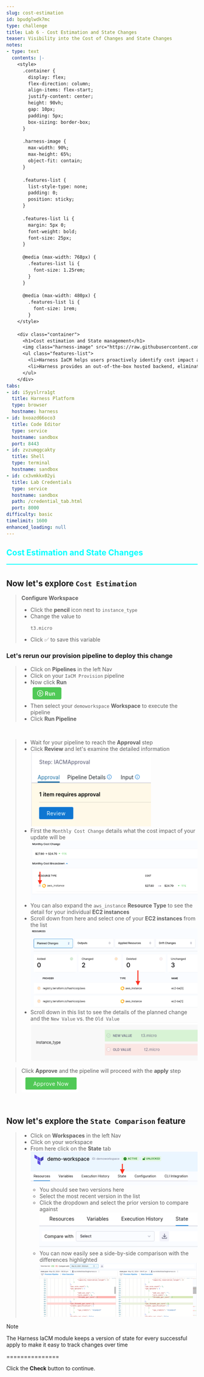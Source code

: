 ```yaml
---
slug: cost-estimation
id: bpudglwdk7mc
type: challenge
title: Lab 6 - Cost Estimation and State Changes
teaser: Visibility into the Cost of Changes and State Changes
notes:
- type: text
  contents: |-
    <style>
      .container {
        display: flex;
        flex-direction: column;
        align-items: flex-start;
        justify-content: center;
        height: 90vh;
        gap: 10px;
        padding: 5px;
        box-sizing: border-box;
      }

      .harness-image {
        max-width: 90%;
        max-height: 65%;
        object-fit: contain;
      }

      .features-list {
        list-style-type: none;
        padding: 0;
        position: sticky;
      }

      .features-list li {
        margin: 5px 0;
        font-weight: bold;
        font-size: 25px;
      }

      @media (max-width: 768px) {
        .features-list li {
          font-size: 1.25rem;
        }
      }

      @media (max-width: 480px) {
        .features-list li {
          font-size: 1rem;
        }
    </style>

    <div class="container">
      <h1>Cost estimation and State management</h1>
      <img class="harness-image" src="https://raw.githubusercontent.com/harness-community/field-workshops/main/assets/images/iac_state_management.png">
      <ul class="features-list">
        <li>Harness IaCM helps users proactively identify cost impact associated with resource changes, which prevents unplanned and exorbitant cloud bills.</li>
        <li>Harness provides an out-of-the-box hosted backend, eliminating the need to host state and manage locking mechanism and access control.</li>
      </ul>
    </div>
tabs:
- id: i5yyslrra1gt
  title: Harness Platform
  type: browser
  hostname: harness
- id: bxoazd66oco3
  title: Code Editor
  type: service
  hostname: sandbox
  port: 8443
- id: zvzumqgcakty
  title: Shell
  type: terminal
  hostname: sandbox
- id: cx3vmkkx02yi
  title: Lab Credentials
  type: service
  hostname: sandbox
  path: /credential_tab.html
  port: 8000
difficulty: basic
timelimit: 1600
enhanced_loading: null
---
```


<style type="text/css" rel="stylesheet">
hr.cyan { background-color: cyan; color: cyan; height: 2px; margin-bottom: -10px; }
h2.cyan { color: cyan; }
</style><h2 class="cyan">Cost Estimation and State Changes</h2>
<hr class="cyan">
<br>

## Now let's explore `Cost Estimation`
> **Configure Workspace**
> - Click the **pencil** icon next to `instance_type`
> - Change the value to <pre>`t3.micro`</pre>
> - Click ✅ to save this variable

### Let's rerun our provision pipeline to deploy this change
> - Click on **Pipelines** in the left Nav
> - Click on your `IaCM Provision` pipeline
> - Now click **Run** \
>     ![](https://raw.githubusercontent.com/harness-community/field-workshops/main/assets/images/pipeline_run.png)
> - Then select your `demoworkspace` **Workspace** to execute the pipeline
> - Click **Run Pipeline**

<br>

> - Wait for your pipeline to reach the **Approval** step
> - Click **Review** and let's examine the detailed information \
>     ![](https://raw.githubusercontent.com/harness-community/field-workshops/main/se-workshop-iacm/assets/images/iacm_pipeline_review.png)
> - First the `Monthly Cost Change` details what the cost impact of your update will be \
>     ![](https://raw.githubusercontent.com/harness-community/field-workshops/main/se-workshop-iacm/assets/images/iacm_cost_change_estimation.png)
> - You can also expand the `aws_instance` **Resource Type** to see the detail for your individual **EC2 instances**
> - Scroll down from here and select one of your **EC2 instances** from the list \
>     ![](https://raw.githubusercontent.com/harness-community/field-workshops/main/se-workshop-iacm/assets/images/iacm_planned_changes.png)
> - Scroll down in this list to see the details of the planned change and the `New Value` vs. the `Old Value` \
>     ![](https://raw.githubusercontent.com/harness-community/field-workshops/main/se-workshop-iacm/assets/images/iacm_instance_type_update.png)

> Click **Approve** and the pipeline will proceed with the **apply** step \
>     ![](https://raw.githubusercontent.com/harness-community/field-workshops/main/se-workshop-iacm/assets/images/iacm_approve.png)

<br>

## Now let's explore the `State Comparison` feature
> - Click on **Workspaces** in the left Nav
> - Click on your workspace
> - From here click on the  **State** tab \
>     ![](https://raw.githubusercontent.com/harness-community/field-workshops/main/se-workshop-iacm/assets/images/iacm_state_tab.png)
>   - You should see two versions here
>   - Select the most recent version in the list
>   - Click the dropdown and select the prior version to compare against \
>       ![](https://raw.githubusercontent.com/harness-community/field-workshops/main/se-workshop-iacm/assets/images/iacm_state_compare_with.png)
>   - You can now easily see a side-by-side comparison with the differences highlighted \
>       ![](https://raw.githubusercontent.com/harness-community/field-workshops/main/se-workshop-iacm/assets/images/iacm_state_compare.png)

> [!NOTE]
> The Harness IaCM module keeps a version of state for every successful apply to make it easy to track changes over time

===============

Click the **Check** button to continue.
